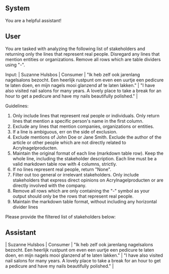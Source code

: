 ## System

You are a helpful assistant!

## User


You are tasked with analyzing the following list of stakeholders and returning only the lines that represent real people. Disregard any lines that mention entities or organizations. Remove all rows which are table dividers using "-".

Input:
| Suzanne Hulsbos | Consumer | "Ik heb zelf ook jarenlang nagelsalons bezocht. Een heerlijk rustpunt om even een uurtje een pedicure te laten doen, en mijn nagels mooi glanzend af te laten lakken." | "I have also visited nail salons for many years. A lovely place to take a break for an hour to get a pedicure and have my nails beautifully polished." |

Guidelines:
1. Only include lines that represent real people or individuals. Only return lines that mention a specific person's name in the first column.
2. Exclude any lines that mention companies, organizations or entities.
3. If a line is ambiguous, err on the side of exclusion.
4. Exclude mentions of John Doe or Jane Smith. Exclude the author of the article or other people which are not directly related to Acrylnagelproducten.
5. Maintain the original format of each line (markdown table row). Keep the whole line, including the stakeholder description. Each line must be a valid markdown table row with 4 columns, strictly.
6. If no lines represent real people, return "None".
7. Filter out too general or irrelevant stakeholders. Only include stakeholders that express direct opinions on Acrylnagelproducten or are directly involved with the company.
8. Remove all rows which are only containing the "-" symbol as your output should only be the rows that represent real people.
9. Maintain the markdown table format, without including any horizontal divider lines

Please provide the filtered list of stakeholders below:
        

## Assistant

| Suzanne Hulsbos | Consumer | "Ik heb zelf ook jarenlang nagelsalons bezocht. Een heerlijk rustpunt om even een uurtje een pedicure te laten doen, en mijn nagels mooi glanzend af te laten lakken." | "I have also visited nail salons for many years. A lovely place to take a break for an hour to get a pedicure and have my nails beautifully polished." |

